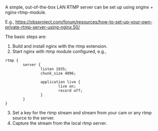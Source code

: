 A simple, out-of-the-box LAN RTMP server can be set up using snginx + nginx-rtmp-module.

E.g., https://obsproject.com/forum/resources/how-to-set-up-your-own-private-rtmp-server-using-nginx.50/

The basic steps are:

1. Build and install nginx with the rtmp extension.
2. Start nginx with rtmp module configured, e.g.,

```nginx
rtmp {
        server {
                listen 1935;
                chunk_size 4096;

                application live {
                        live on;
                        record off;
                }
        }
}
```

3. Set a key for the rtmp stream and stream from your cam or any rtmp source to the server.
4. Capture the stream from the local rtmp server.